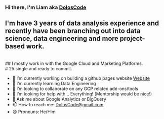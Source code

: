 ### Hi there, I'm Liam aka [DolosCode][website]

## I'm have 3 years of data analysis experience and recently have been branching out into data science, data engineering and more project-based work. 
<br>
## I mostly work in with the Google Cloud and Marketing Platforms.
<br># 25 single and ready to commit.

- 🔭 I’m currently working on building a github pages website [Website][website]
- 🌱 I’m currently learning Data Engineering 
- 👯 I’m looking to collaborate on any GCP related add-ons/tools
- 🤔 I’m looking for help with... Everything! (Mentorship would be nice!)
- 💬 Ask me about Google Analytics or BigQuery
- 📫 How to reach me: DolosCode@gmail.com
- 😄 Pronouns: He/Him
 
<br>

[website]: httpsL//www.google.com
